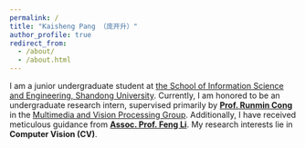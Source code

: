 ```yaml
---
permalink: /
title: "Kaisheng Pang （庞开升）"
author_profile: true
redirect_from: 
  - /about/
  - /about.html
---
```


I am a junior undergraduate student at [the School of Information Science and Engineering, Shandong University](https://www.ise.sdu.edu.cn/). Currently, I am honored to be an undergraduate research intern, supervised primarily by [**Prof. Runmin Cong**](https://rmcong.github.io/) in the [Multimedia and Vision Processing Group](https://rmcong.github.io/MVPLab.html). Additionally, I have received meticulous guidance from [**Assoc. Prof. Feng Li**](https://lifengcs.github.io/).
My research interests lie in **Computer Vision (CV)**.
